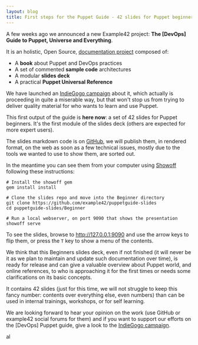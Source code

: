 ```yaml
---
layout: blog
title: First steps for the Puppet Guide - 42 slides for Puppet beginners
---
```


A few weeks ago we announced a new Example42 project:  **The [DevOps] Guide to Puppet, Universe and Everything**.

It is an holistic, Open Source, [documentation project](http://www.example42.com/guide/) composed of:

- A **book** about Puppet and DevOps practices
- A set of commented **sample code** architectures
- A modular **slides deck**
- A practical **Puppet Universal Reference**

We have launched an [IndieGogo campaign](http://igg.me/at/guide42) about it, which actually is proceeding in quite a miserable way, but that won't stop us from trying to deliver quality material for who wants to learn and use Puppet.

This first output of the guide is **here now**: a set of 42 slides for Puppet beginners. It's the first module of the slides deck (others are expected for more expert users).

The slides markdown code is on [GitHub](https://github.com/example42/puppetguide-slides/tree/master/Beginner), we will publish them, in rendered format, on the web as soon as a few technical issues, mostly due to the tools we wanted to use to show them, are sorted out.

In the meantime you can see them from your computer using [Showoff](https://github.com/puppetlabs/showoff) following these instructions:

    # Install the showoff gem
    gem install install

    # Clone the slides repo and move into the Beginner directory
    git clone https://github.com/example42/puppetguide-slides
    cd puppetguide-slides/Beginner

    # Run a local webserver, on port 9090 that shows the presentation
    showoff serve

To see the slides, browse to http://127.0.0.1:9090 and use the arrow keys to flip them, or press the ```T``` key to show a menu of the contents.

We think that this Beginners slides deck, even if not finished (it will never be it as we plan to maintain and update such documentation over time), is ready for release and can give a valuable overview about Puppet world, and online references, to who is approaching it for the first times or needs some clarifications on its basic concepts.

It contains 42 slides (just for this time, we will not struggle to keep this fancy number: contents over everything else, even numbers) than can be used in internal trainings, workshops, or for self learning.

We are looking forward to hear your opinion on the work (use GitHub or example42 social forums for them) and if you want to support our efforts on the [DevOps] Puppet guide, give a look to the [IndieGogo campaign](http://igg.me/at/guide42).


al
